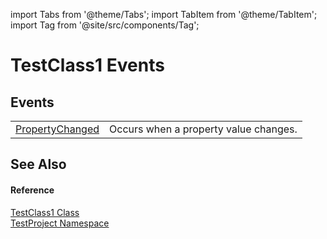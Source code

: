 import Tabs from '@theme/Tabs'; 
import TabItem from '@theme/TabItem'; 
import Tag from '@site/src/components/Tag'; 

# TestClass1 Events




## Events
<table>
<tr>
<td><a href="E_TestProject_TestClass1_PropertyChanged">PropertyChanged</a></td>
<td>Occurs when a property value changes.</td>
</tr>
</table>

## See Also


#### Reference
<a href="T_TestProject_TestClass1">TestClass1 Class</a>  
<a href="N_TestProject">TestProject Namespace</a>  
